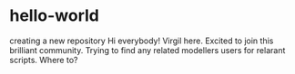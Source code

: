 # hello-world
creating a new repository
Hi everybody!
Virgil here. Excited to join this brilliant community.
Trying to find any related modellers users for relarant scripts. Where to?
